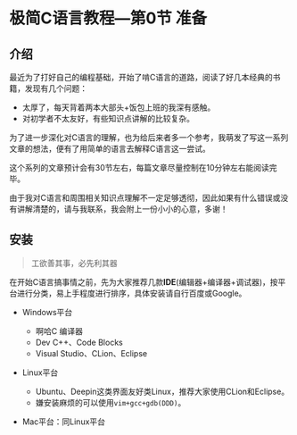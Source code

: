 # 极简C语言教程—第0节 准备

## 介绍

最近为了打好自己的编程基础，开始了啃C语言的道路，阅读了好几本经典的书籍，发现有几个问题：

- 太厚了，每天背着两本大部头+饭包上班的我深有感触。
- 对初学者不太友好，有些知识点讲解的比较复杂。

为了进一步深化对C语言的理解，也为给后来者多一个参考，我萌发了写这一系列文章的想法，便有了用简单的语言去解释C语言这一尝试。

这个系列的文章预计会有30节左右，每篇文章尽量控制在10分钟左右能阅读完毕。

由于我对C语言和周围相关知识点理解不一定足够透彻，因此如果有什么错误或没有讲解清楚的，请与我联系，我会附上一份小小的心意，多谢！

## 安装

> 工欲善其事，必先利其器

在开始C语言搞事情之前，先为大家推荐几款**IDE**(编辑器+编译器+调试器)，按平台进行分类，易上手程度进行排序，具体安装请自行百度或Google。

- Windows平台
  - 啊哈C 编译器
  - Dev C++、Code Blocks
  - Visual Studio、CLion、Eclipse

- Linux平台
  - Ubuntu、Deepin这类界面友好类Linux，推荐大家使用CLion和Eclipse。
  - 嫌安装麻烦的可以使用`vim+gcc+gdb(DDD)`。

- Mac平台：同Linux平台

